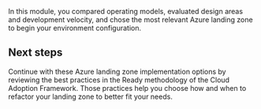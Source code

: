 In this module, you compared operating models, evaluated design areas and development velocity, and chose the most relevant Azure landing zone to begin your environment configuration. 

## Next steps

Continue with these Azure landing zone implementation options by reviewing the best practices in the Ready methodology of the Cloud Adoption Framework. Those practices help you choose how and when to refactor your landing zone to better fit your needs. 
